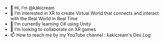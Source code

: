 - 👋 Hi, I’m @kakicream
- 👀 I’m interested in XR to create Virtual World that connects and interact with the Real World in Real Time
- 🌱 I’m currently learning C# using Unity
- 💞️ I’m looking to collaborate on XR games
- 📫 How to reach me by my YouTube channel : kakicream's Dev Log

<!---
kakicream/kakicream is a ✨ special ✨ repository because its `README.md` (this file) appears on your GitHub profile.
You can click the Preview link to take a look at your changes.
--->
